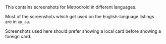 This contains screenshots for Metrodroid in different languages.

Most of the screenshots which get used on the English-language listings are in `en_au`.

Screenshots used here should prefer showing a local card before showing a foreign card.
